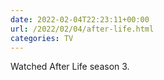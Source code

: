 ```yaml
---
date: 2022-02-04T22:23:11+00:00
url: /2022/02/04/after-life.html
categories: TV
---
```

Watched After Life season 3.




